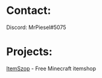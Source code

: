 # Contact:
Discord: MrPiesel#5075
# Projects:
[ItemSzop](https://itemszop.tk) - Free Minecraft itemshop 
